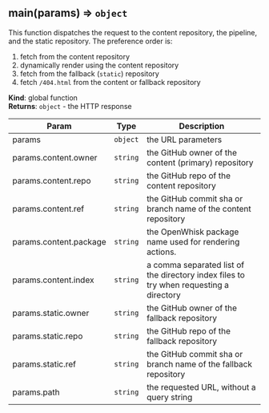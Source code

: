 <a name="main"></a>

## main(params) ⇒ <code>object</code>
This function dispatches the request to the content repository, the pipeline, and the static
repository. The preference order is:
1. fetch from the content repository
2. dynamically render using the content repository
3. fetch from the fallback (`static`) repository
4. fetch `/404.html` from the content or fallback repository

**Kind**: global function  
**Returns**: <code>object</code> - the HTTP response  

| Param | Type | Description |
| --- | --- | --- |
| params | <code>object</code> | the URL parameters |
| params.content.owner | <code>string</code> | the GitHub owner of the content (primary) repository |
| params.content.repo | <code>string</code> | the GitHub repo of the content repository |
| params.content.ref | <code>string</code> | the GitHub commit sha or branch name of the content repository |
| params.content.package | <code>string</code> | the OpenWhisk package name used for rendering actions. |
| params.content.index | <code>string</code> | a comma separated list of the directory index files to try when  requesting a directory |
| params.static.owner | <code>string</code> | the GitHub owner of the fallback repository |
| params.static.repo | <code>string</code> | the GitHub repo of the fallback repository |
| params.static.ref | <code>string</code> | the GitHub commit sha or branch name of the fallback repository |
| params.path | <code>string</code> | the requested URL, without a query string |

